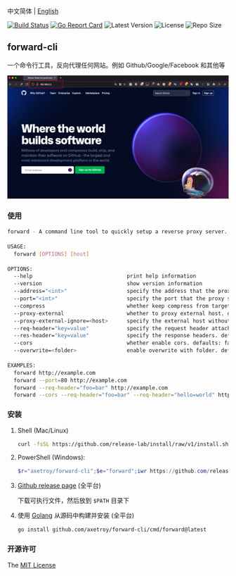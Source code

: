 中文简体 | [English](README_en-US.md)

[![Build Status](https://github.com/axetroy/forward-cli/workflows/ci/badge.svg)](https://github.com/axetroy/forward-cli/actions)
[![Go Report Card](https://goreportcard.com/badge/github.com/axetroy/forward-cli)](https://goreportcard.com/report/github.com/axetroy/forward-cli)
![Latest Version](https://img.shields.io/github/v/release/axetroy/forward-cli.svg)
![License](https://img.shields.io/github/license/axetroy/forward-cli.svg)
![Repo Size](https://img.shields.io/github/repo-size/axetroy/forward-cli.svg)

## forward-cli

一个命令行工具，反向代理任何网站。例如 Github/Google/Facebook 和其他等

![img](screenshot.png)

### 使用

```bash
forward - A command line tool to quickly setup a reverse proxy server.

USAGE:
  forward [OPTIONS] [host]

OPTIONS:
  --help                              print help information
  --version                           show version information
  --address="<int>"                   specify the address that the proxy server listens on. defaults: 0.0.0.0
  --port="<int>"                      specify the port that the proxy server listens on. defaults: 80
  --compress                          whether keep compress from target response, set to true may slowdown response. defaults: false
  --proxy-external                    whether to proxy external host. defaults: false
  --proxy-external-ignore=<host>      specify the external host without using a proxy. defaults: ""
  --req-header="key=value"            specify the request header attached to the request. defaults: ""
  --res-header="key=value"            specify the response headers. defaults: ""
  --cors                              whether enable cors. defaults: false
  --overwrite=<folder>                enable overwrite with folder. defaults: ""

EXAMPLES:
  forward http://example.com
  forward --port=80 http://example.com
  forward --req-header="foo=bar" http://example.com
  forward --cors --req-header="foo=bar" --req-header="hello=world" http://example.com
```

### 安装

1. Shell (Mac/Linux)

   ```bash
   curl -fsSL https://github.com/release-lab/install/raw/v1/install.sh | bash -s -- -r=axetroy/forward-cli -e=forward
   ```

2. PowerShell (Windows):

   ```powershell
   $r="axetroy/forward-cli";$e="forward";iwr https://github.com/release-lab/install/raw/v1/install.ps1 -useb | iex
   ```

3. [Github release page](https://github.com/axetroy/forward-cli/releases) (全平台)

   下载可执行文件，然后放到 `$PATH` 目录下

4. 使用 [Golang](https://golang.org) 从源码中构建并安装 (全平台)

   ```bash
   go install github.com/axetroy/forward-cli/cmd/forward@latest
   ```

### 开源许可

The [MIT License](LICENSE)
